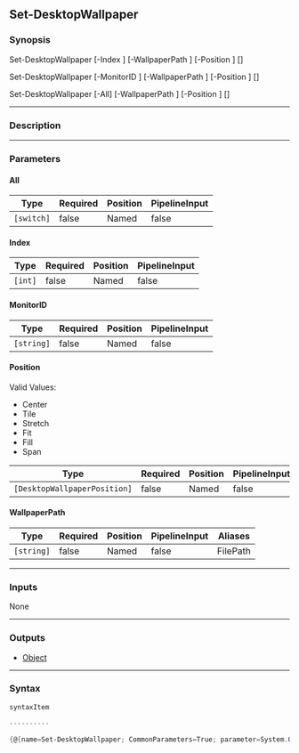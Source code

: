 Set-DesktopWallpaper
--------------------




### Synopsis

Set-DesktopWallpaper [-Index <int>] [-WallpaperPath <string>] [-Position <DesktopWallpaperPosition>] [<CommonParameters>]

Set-DesktopWallpaper [-MonitorID <string>] [-WallpaperPath <string>] [-Position <DesktopWallpaperPosition>] [<CommonParameters>]

Set-DesktopWallpaper [-All] [-WallpaperPath <string>] [-Position <DesktopWallpaperPosition>] [<CommonParameters>]




---


### Description


---


### Parameters
#### **All**




|Type      |Required|Position|PipelineInput|
|----------|--------|--------|-------------|
|`[switch]`|false   |Named   |false        |



#### **Index**




|Type   |Required|Position|PipelineInput|
|-------|--------|--------|-------------|
|`[int]`|false   |Named   |false        |



#### **MonitorID**




|Type      |Required|Position|PipelineInput|
|----------|--------|--------|-------------|
|`[string]`|false   |Named   |false        |



#### **Position**

Valid Values:

* Center
* Tile
* Stretch
* Fit
* Fill
* Span






|Type                        |Required|Position|PipelineInput|
|----------------------------|--------|--------|-------------|
|`[DesktopWallpaperPosition]`|false   |Named   |false        |



#### **WallpaperPath**




|Type      |Required|Position|PipelineInput|Aliases |
|----------|--------|--------|-------------|--------|
|`[string]`|false   |Named   |false        |FilePath|





---


### Inputs
None




---


### Outputs
* [Object](https://learn.microsoft.com/en-us/dotnet/api/System.Object)






---


### Syntax
```PowerShell
syntaxItem
```
```PowerShell
----------
```
```PowerShell
{@{name=Set-DesktopWallpaper; CommonParameters=True; parameter=System.Object[]}, @{name=Set-DesktopWallpaper; CommonParameters=True; parameter=System.Object[]}, @{name=Set-Deskto…
```
